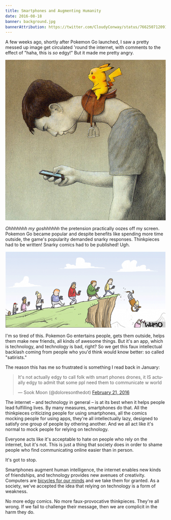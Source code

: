 ```yaml
---
title: Smartphones and Augmenting Humanity
date: 2016-08-18
banner: background.jpg
bannerAttribution: https://twitter.com/CloudyConway/status/766250712091205632
---
```


A few weeks ago, shortly after Pokemon Go launched, I saw a pretty messed up image get circulated 'round the internet, with comments to the effect of "haha, this is _so_ edgy!" But it made me pretty angry.

<Narrow>

[![Bad satire](pikachu.jpg)](http://pawelkuczynski.com)

</Narrow>

_Ohhhhhhh my goshhhhhh_ the pretension practically oozes off my screen. Pokemon Go became popular and despite benefits like spending more time outside, the game's popularity demanded snarky responses. Thinkpieces had to be written! Snarky comics had to be published! Ugh.

<Narrow>

[![Worse satire](cliff.png)](http://wumo.com/wumo/2016/08/11)

</Narrow>

I'm so tired of this. Pokemon Go entertains people, gets them outside, helps them make new friends, all kinds of awesome things. But it's an app, which is technology, and technology is bad, right? So we get this faux intellectual backlash coming from people who you'd think would know better: so called "satirists."

The reason this has me so frustrated is something I read back in January:

<blockquote class="twitter-tweet" data-conversation="none" data-lang="en"><p lang="en" dir="ltr">It&#39;s not actually edgy to call folk with smart phones drones, it IS actually edgy to admit that some ppl need them to communicate w world</p>&mdash; Sook Moon (@doloresonthedot) <a href="https://twitter.com/doloresonthedot/status/701369715621502980">February 21, 2016</a></blockquote> <script async src="//platform.twitter.com/widgets.js" charset="utf-8"></script>

The internet – and technology in general – is at its best when it helps people lead fulfilling lives. By many measures, smartphones do that. All the thinkpieces criticizing people for using smartphones, all the comics mocking people for using apps, they're all intellectually lazy, designed to satisfy one group of people by othering another. And we all act like it's normal to mock people for relying on technology.

Everyone acts like it's acceptable to hate on people who rely on the internet, but it's not. This is just a thing that society does in order to shame people who find communicating online easier than in person.

It's got to stop.

Smartphones augment human intelligence, the internet enables new kinds of friendships, and technology provides new avenues of creativity. Computers are [bicycles for our minds](https://www.brainpickings.org/2011/12/21/steve-jobs-bicycle-for-the-mind-1990/) and we take them for granted. As a society, we've accepted the idea that relying on technology is a form of weakness.

No more edgy comics. No more faux-provocative thinkpieces. They're all wrong. If we fail to challenge their message, then we are complicit in the harm they do.
